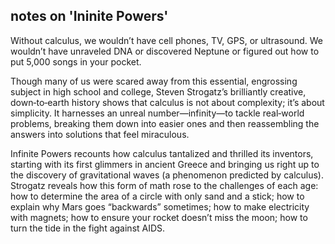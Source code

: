 ## notes on 'Ininite Powers'

Without calculus, we wouldn’t have cell phones, TV, GPS, or ultrasound. We wouldn’t have unraveled DNA or discovered Neptune or figured out how to put 5,000 songs in your pocket.

Though many of us were scared away from this essential, engrossing subject in high school and college, Steven Strogatz’s brilliantly creative, down‑to‑earth history shows that calculus is not about complexity; it’s about simplicity. It harnesses an unreal number—infinity—to tackle real‑world problems, breaking them down into easier ones and then reassembling the answers into solutions that feel miraculous.

Infinite Powers recounts how calculus tantalized and thrilled its inventors, starting with its first glimmers in ancient Greece and bringing us right up to the discovery of gravitational waves (a phenomenon predicted by calculus). Strogatz reveals how this form of math rose to the challenges of each age: how to determine the area of a circle with only sand and a stick; how to explain why Mars goes “backwards” sometimes; how to make electricity with magnets; how to ensure your rocket doesn’t miss the moon; how to turn the tide in the fight against AIDS.
